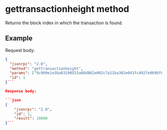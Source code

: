 # gettransactionheight method

Returns the block index in which the transaction is found.

## Example

Request body:

```json
{
  "jsonrpc": "2.0",
  "method": "gettransactionheight",
  "params": ["9c909e1e3ba03290553a68d862e002c7a21ba302e043fc492fe069bf6a134d29"],
  "id": 1
}```

Response body:

```json
{
    "jsonrpc": "2.0",
    "id": 1,
    "result": 10000
}```


